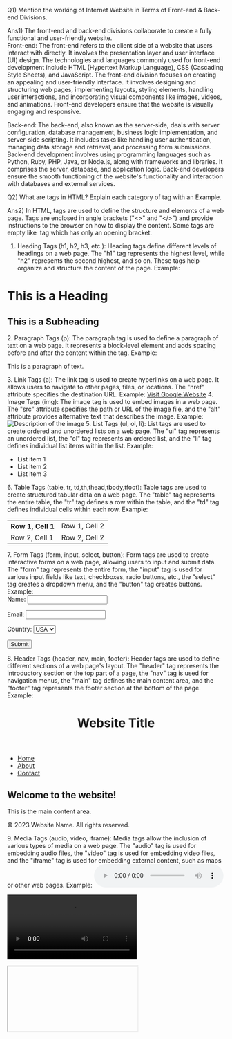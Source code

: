 Q1) Mention the working of Internet Website in Terms of Front-end & Back-end Divisions.

Ans1) The front-end and back-end divisions collaborate to create a fully functional and user-friendly website.   
Front-end: The front-end refers to the client side of a website that users interact with directly. It involves the presentation layer and user interface (UI) design. The technologies and languages commonly used for front-end development include HTML (Hypertext Markup Language), CSS (Cascading Style Sheets), and JavaScript. The front-end division focuses on creating an appealing and user-friendly interface. It involves designing and structuring web pages, implementing layouts, styling elements, handling user interactions, and incorporating visual components like images, videos, and animations. Front-end developers ensure that the website is visually engaging and responsive.

Back-end: The back-end, also known as the server-side, deals with server configuration, database management, business logic implementation, and server-side scripting. It includes tasks like handling user authentication, managing data storage and retrieval, and processing form submissions. Back-end development involves using programming languages such as Python, Ruby, PHP, Java, or Node.js, along with frameworks and libraries. It comprises the server, database, and application logic. Back-end developers ensure the smooth functioning of the website's functionality and interaction with databases and external services.

Q2) What are tags in HTML? Explain each category of tag with an Example.

Ans2) In HTML, tags are used to define the structure and elements of a web page. Tags are enclosed in angle brackets ("<>" and "</>") and provide instructions to the browser on how to display the content. Some tags are empty like <img> tag which has only an opening bracket.

1. Heading Tags (h1, h2, h3, etc.):
Heading tags define different levels of headings on a web page. The "h1" tag represents the highest level, while "h2" represents the second highest, and so on. These tags help organize and structure the content of the page. Example:

<h1>This is a Heading</h1>
<h2>This is a Subheading</h2>
2. Paragraph Tags (p):
The paragraph tag is used to define a paragraph of text on a web page. It represents a block-level element and adds spacing before and after the content within the tag. Example:
<p>This is a paragraph of text.</p>
3. Link Tags (a):
The link tag is used to create hyperlinks on a web page. It allows users to navigate to other pages, files, or locations. The "href" attribute specifies the destination URL. Example:
<a href="https://www.google.com">Visit Google Website</a>
4. Image Tags (img):
The image tag is used to embed images in a web page. The "src" attribute specifies the path or URL of the image file, and the "alt" attribute provides alternative text that describes the image. Example:
<img src="image.jpg" alt="Description of the image">
5. List Tags (ul, ol, li):
List tags are used to create ordered and unordered lists on a web page. The "ul" tag represents an unordered list, the "ol" tag represents an ordered list, and the "li" tag defines individual list items within the list. Example:
<ul>
  <li>List item 1</li>
  <li>List item 2</li>
  <li>List item 3</li>
</ul>
6. Table Tags (table, tr, td,th,thead,tbody,tfoot):
Table tags are used to create structured tabular data on a web page. The "table" tag represents the entire table, the "tr" tag defines a row within the table, and the "td" tag defines individual cells within each row. Example:
<table>
  <tr>
    <th>Row 1, Cell 1</th>
    <td>Row 1, Cell 2</td>
  </tr>
  <tr>
    <td>Row 2, Cell 1</td>
    <td>Row 2, Cell 2</td>
  </tr>
</table>
7. Form Tags (form, input, select, button):
Form tags are used to create interactive forms on a web page, allowing users to input and submit data. The "form" tag represents the entire form, the "input" tag is used for various input fields like text, checkboxes, radio buttons, etc., the "select" tag creates a dropdown menu, and the "button" tag creates buttons. Example:
<form>
  <label for="name">Name:</label>
  <input type="text" id="name" name="name">

  <label for="email">Email:</label>
  <input type="email" id="email" name="email">

  <label for="country">Country:</label>
  <select id="country" name="country">
    <option value="usa">USA</option>
    <option value="uk">UK</option>
    <option value="india">India</option>
  </select>

  <button type="submit">Submit</button>
</form>
8. Header Tags (header, nav, main, footer):
Header tags are used to define different sections of a web page's layout. The "header" tag represents the introductory section or the top part of a page, the "nav" tag is used for navigation menus, the "main" tag defines the main content area, and the "footer" tag represents the footer section at the bottom of the page. Example:
<header>
  <h1>Website Title</h1>
</header>

<nav>
  <ul>
    <li><a href="#">Home</a></li>
    <li><a href="#">About</a></li>
    <li><a href="#">Contact</a></li>
  </ul>
</nav>

<main>
  <h2>Welcome to the website!</h2>
  <p>This is the main content area.</p>
</main>

<footer>
  <p>&copy; 2023 Website Name. All rights reserved.</p>
</footer>
9. Media Tags (audio, video, iframe):
Media tags allow the inclusion of various types of media on a web page. The "audio" tag is used for embedding audio files, the "video" tag is used for embedding video files, and the "iframe" tag is used for embedding external content, such as maps or other web pages. Example:
<audio src="audio.mp3" controls></audio>

<video src="video.mp4" controls></video>

<iframe src="https://www.google.com/maps/embed?pb=!1m18!1m12!1m3!1d...</iframe>


Q3) Explain the working Procedure of Virtual DOM.

Ans3) Virtual DOM (VDOM) is a concept used in web development frameworks like React to improve performance and efficiency when updating the user interface. The working procedure of the Virtual DOM is:

1. Initial Rendering:
When an application is first loaded or initialized, the initial rendering of the user interface takes place. The framework builds a representation of the UI known as the Virtual DOM tree, which is a lightweight copy of the actual DOM.

2. Virtual DOM Tree Manipulation:
Developers work with components and their associated virtual DOM representations. They define the structure and behavior of these components using declarative syntax. Any changes made to the components are reflected in the virtual DOM tree.

3. Reconciliation:
When a change occurs in the application state or props of a component, a process called reconciliation takes place. React compares the new virtual DOM tree with the previous one to identify the differences or updates that need to be made in the actual DOM.

4. Diffing Algorithm:
React uses a diffing algorithm to efficiently determine the minimal set of changes needed to update the real DOM. It compares the new virtual DOM tree with the previous one, looking for differences in component structure, content, or properties.

5. Update of Actual DOM:
After the diffing algorithm identifies the necessary changes, it applies the updates to the actual DOM. Only the specific parts of the DOM that require modification are updated, rather than re-rendering the entire page.

6. Efficient Rendering:
By using the Virtual DOM and the diffing algorithm, React optimizes the rendering process. It reduces the number of actual DOM manipulations required, resulting in better performance and a smoother user experience.

7. Repeating the Process:
As the application continues to update and change over time, the Virtual DOM process is repeated whenever there are updates to the components or application state. This allows for efficient and optimized rendering, minimizing the impact on performance.

The Virtual DOM provides a layer of abstraction between the actual DOM and the application's components. It allows developers to work with a lightweight representation of the UI, improving performance by reducing unnecessary updates to the real DOM.

Q4) Mention some Differences between MySQL and No SQL.

Ans4) MySQL is a relational database management system and NoSQL is a non-relational database management system.
They differ as:

1. Data Model:
MySQL- MySQL follows a structured and predefined schema based on tables, rows, and columns. It uses SQL (Structured Query Language) for defining and manipulating data.
NoSQL- NoSQL databases do not rely on a fixed schema. They use flexible data models like key-value pairs, documents, and columnar, or graph structures.

2. Data Consistency:
MySQL- MySQL ensures strong data consistency, where data is reliably and immediately updated across the database.
NoSQL- NoSQL databases often prioritize high availability and scalability over strong consistency. They may offer eventual consistency, where data updates are propagated asynchronously, leading to temporary inconsistencies.

3. Data Relationships:
MySQL- MySQL supports complex relationships between tables through the use of foreign keys, enforcing referential integrity.
NoSQL- NoSQL databases generally do not enforce strong relationships between data. Data can be stored denormalized, allowing for faster querying and retrieval.

4. Use Cases:
MySQL- MySQL is widely used for traditional relational database scenarios, such as e-commerce platforms, content management systems, and financial applications that require structured and consistent data.
NoSQL- NoSQL databases are often used for handling large amounts of unstructured or semi-structured data, real-time analytics, content caching, and scenarios where high scalability and flexibility are crucial.

5. ACID Compliance:
MySQL- MySQL follows the ACID (Atomicity, Consistency, Isolation, Durability) principles, ensuring strict data consistency and transactional integrity. It provides transaction support, allowing multiple operations to be grouped together and either committed or rolled back as a unit.
NoSQL- NoSQL databases often prioritize high availability and scalability over strict ACID compliance. They follow the CAP theoram (Consistency, Availability, and Partition Tolerance) which states that it is impossible to guarantee all three properties in a distributed system with data replication.

Q5) Explain any one DBMS Technology in your own words.

Ans5) One popular DBMS technology is **MySQL**. MySQL is an open-source relational database management system that allows users to store, manage, and retrieve structured data efficiently. MySQL follows the client-server architecture, where multiple client applications can connect to a central MySQL server to perform database operations. It uses Structured Query Language (SQL) as the standard language for interacting with the database.
Features of MySQL-

1. Data Organization: MySQL stores data in tables, which consist of rows and columns. Tables define the structure and relationships of data using primary keys, foreign keys, and indexes.

2. SQL Language Support: It allows users to perform operations such as selecting, inserting, updating, and deleting data, as well as joining tables and executing complex queries.

3. Data Integrity and Security: MySQL ensures data integrity through referential integrity using foreign keys. It also provides user authentication, access control, and encryption mechanisms to protect the data.

4. Scalability: MySQL supports various techniques for improving performance and scalability, such as replication, sharding, and caching.

5. Cross-Platform Compatibility: MySQL is cross-platform and can run on various operating systems, including Windows, macOS, Linux, and UNIX. It is widely supported by different programming languages and frameworks.

MySQL is used in a wide range of applications, including web development, content management systems, e-commerce platforms, data analytics, and more.


